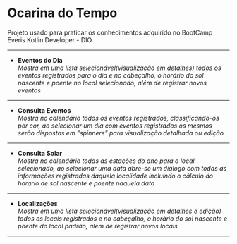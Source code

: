 Ocarina do Tempo
===================================

Projeto usado para praticar os conhecimentos adquirido no BootCamp Everis Kotlin Developer - DIO


-------
* **Eventos do Dia**  
*Mostra em uma lista selecionável(visualização em detalhes) todos os eventos registrados para o dia e no cabeçalho, o horário do sol nascente e poente no local selecionado, além de registrar novos eventos*
-------	
* **Consulta Eventos**  
*Mostra no calendário todos os eventos registrados, classificando-os por cor, ao selecionar um dia com eventos registrados os mesmos serão dispostos em "spinners" para visualização detalhada ou edição*
-------	
* **Consulta Solar**  
*Mostra no calendário todas as estações do ano para o local selecionado, ao selecionar uma data abre-se um diálogo com todas as informações registradas daquela localidade incluíndo o cálculo do horário de sol nascente e poente naquela data*
-------
* **Localizações**  
*Mostra em uma lista selecionável(visualização em detalhes e edição) todos os locais registrados  e no cabeçalho, o horário do sol nascente e poente do local padrão, além de registrar novos locais*
-------
